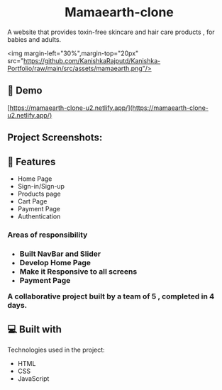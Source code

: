 <h1 align="center" id="title">Mamaearth-clone</h1>

<p id="description">A website that  provides toxin-free skincare and hair care products , for babies and adults.</p>



<img margin-left="30%",margin-top="20px" src="https://github.com/KanishkaRajputd/Kanishka-Portfolio/raw/main/src/assets/mamaearth.png"/>

<h2>🚀 Demo</h2>

[https://mamaearth-clone-u2.netlify.app/](https://mamaearth-clone-u2.netlify.app/)

<h2>Project Screenshots:</h2>

  
  
<h2>🧐 Features</h2>

*   Home Page
*   Sign-in/Sign-up
*   Products page
*   Cart Page
*   Payment Page
*   Authentication



<h3>Areas of responsibility<h3/>
  
 *  Built NavBar and Slider
 *  Develop  Home Page
 *  Make it Responsive to all screens
 *  Payment Page
  
  A collaborative project built by a team of 5 , completed in 4 days.  
  
<h2>💻 Built with</h2>

Technologies used in the project:

*   HTML
*   CSS
*   JavaScript
